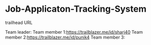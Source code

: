 # Job-Applicaton-Tracking-System

trailhead URL

Team leader:
Team member 1:https://trailblazer.me/id/sharj40
Team member 2:https://trailblazer.me/id/punik4
Team member 3:
